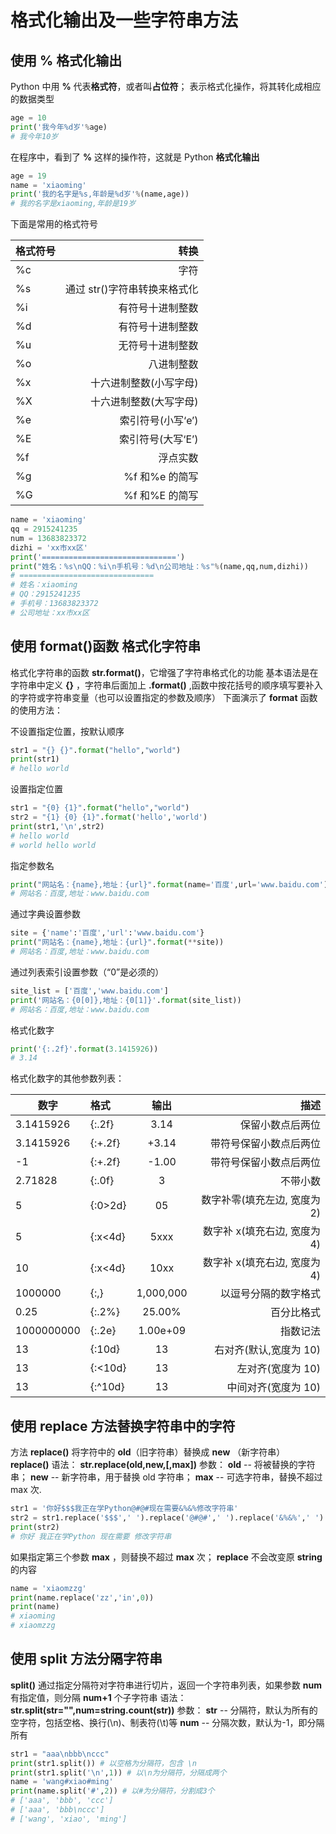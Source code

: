 # 格式化输出及一些字符串方法

## 使用 % 格式化输出

Python 中用 **%** 代表**格式符**，或者叫**占位符**；
表示格式化操作，将其转化成相应的数据类型

```python
age = 10
print('我今年%d岁'%age)
# 我今年10岁
```

在程序中，看到了 **%** 这样的操作符，这就是 Python **格式化输出**

```python
age = 19
name = 'xiaoming'
print('我的名字是%s,年龄是%d岁'%(name,age))
# 我的名字是xiaoming,年龄是19岁
```

下面是常用的格式符号

| 格式符号 |                         转换 |
| -------- | ---------------------------: |
| %c       |                         字符 |
| %s       | 通过 str()字符串转换来格式化 |
| %i       |             有符号十进制整数 |
| %d       |             有符号十进制整数 |
| %u       |             无符号十进制整数 |
| %o       |                   八进制整数 |
| %x       |       十六进制整数(小写字母) |
| %X       |       十六进制整数(大写字母) |
| %e       |            索引符号(小写‘e’) |
| %E       |            索引符号(大写‘E’) |
| %f       |                     浮点实数 |
| %g       |               %f 和%e 的简写 |
| %G       |               %f 和%E 的简写 |

```python
name = 'xiaoming'
qq = 2915241235
num = 13683823372
dizhi = 'xx市xx区'
print('==============================')
print("姓名：%s\nQQ：%i\n手机号：%d\n公司地址：%s"%(name,qq,num,dizhi))
# ==============================
# 姓名：xiaoming
# QQ：2915241235
# 手机号：13683823372
# 公司地址：xx市xx区
```

## 使用 format()函数 格式化字符串

格式化字符串的函数 **str.format()**，它增强了字符串格式化的功能
基本语法是在字符串中定义 **{}** ，字符串后面加上 **.format()** ,函数中按花括号的顺序填写要补入的字符或字符串变量（也可以设置指定的参数及顺序）
下面演示了 **format** 函数 的使用方法：

不设置指定位置，按默认顺序

```python
str1 = "{} {}".format("hello","world")
print(str1)
# hello world
```

设置指定位置

```python
str1 = "{0} {1}".format("hello","world")
str2 = "{1} {0} {1}".format('hello','world')
print(str1,'\n',str2)
# hello world
# world hello world
```

指定参数名

```python
print("网站名：{name},地址：{url}".format(name='百度',url='www.baidu.com'))
# 网站名：百度,地址：www.baidu.com
```

通过字典设置参数

```python
site = {'name':'百度','url':'www.baidu.com'}
print("网站名：{name},地址：{url}".format(**site))
# 网站名：百度,地址：www.baidu.com
```

通过列表索引设置参数（“0”是必须的）

```python
site_list = ['百度','www.baidu.com']
print('网站名：{0[0]},地址：{0[1]}'.format(site_list))
# 网站名：百度,地址：www.baidu.com
```

格式化数字

```python
print('{:.2f}'.format(3.1415926))
# 3.14
```

格式化数字的其他参数列表：

| 数字       | 格式    |   输出    |                         描述 |
| ---------- | :------ | :-------: | ---------------------------: |
| 3.1415926  | {:.2f}  |   3.14    |             保留小数点后两位 |
| 3.1415926  | {:+.2f} |   +3.14   |       带符号保留小数点后两位 |
| -1         | {:+.2f} |   -1.00   |       带符号保留小数点后两位 |
| 2.71828    | {:.0f}  |     3     |                     不带小数 |
| 5          | {:0>2d} |    05     | 数字补零(填充左边, 宽度为 2) |
| 5          | {:x<4d} |   5xxx    | 数字补 x(填充右边, 宽度为 4) |
| 10         | {:x<4d} |   10xx    | 数字补 x(填充右边, 宽度为 4) |
| 1000000    | {:,}    | 1,000,000 |         以逗号分隔的数字格式 |
| 0.25       | {:.2%}  |  25.00%   |                   百分比格式 |
| 1000000000 | {:.2e}  | 1.00e+09  |                     指数记法 |
| 13         | {:10d}  |    13     |       右对齐(默认,宽度为 10) |
| 13         | {:<10d} |    13     |            左对齐(宽度为 10) |
| 13         | {:^10d} |    13     |          中间对齐(宽度为 10) |

## 使用 replace 方法替换字符串中的字符

方法 **replace()** 将字符中的 **old**（旧字符串）替换成 **new** （新字符串）
**replace()** 语法：
**str.replace(old,new,[,max])**
参数：
**old** -- 将被替换的字符串；
**new** -- 新字符串，用于替换 old 字符串；
**max** -- 可选字符串，替换不超过 max 次.

```python
str1 = '你好$$$我正在学Python@#@#现在需要&%&%修改字符串'
str2 = str1.replace('$$$',' ').replace('@#@#',' ').replace('&%&%',' ')
print(str2)
# 你好 我正在学Python 现在需要 修改字符串
```

如果指定第三个参数 **max** ，则替换不超过 **max** 次；
**replace** 不会改变原 **string** 的内容

```python
name = 'xiaomzzg'
print(name.replace('zz','in',0))
print(name)
# xiaoming
# xiaomzzg
```

## 使用 split 方法分隔字符串

**split()** 通过指定分隔符对字符串进行切片，返回一个字符串列表，如果参数 **num** 有指定值，则分隔 **num+1** 个子字符串
语法：
**str.split(str="",num=string.count(str))**
参数：
**str** -- 分隔符，默认为所有的空字符，包括空格、换行(\n)、制表符(\t)等
**num** -- 分隔次数，默认为-1，即分隔所有

```python
str1 = "aaa\nbbb\nccc"
print(str1.split()) # 以空格为分隔符，包含 \n
print(str1.split('\n',1)) # 以\n为分隔符，分隔成两个
name = 'wang#xiao#ming'
print(name.split('#',2)) # 以#为分隔符，分割成3个
# ['aaa', 'bbb', 'ccc']
# ['aaa', 'bbb\nccc']
# ['wang', 'xiao', 'ming']
```
